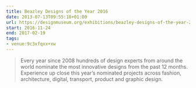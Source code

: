 ```yaml
---
title: Beazley Designs of the Year 2016
date: 2013-07-13T09:55:18+01:00
url: https://designmuseum.org/exhibitions/beazley-designs-of-the-year-2016
start: 2016-11-24
end: 2017-02-19
tags:
- venue:9c3xfqxx+xw
---
```

> Every year since 2008 hundreds of design experts from around the world nominate the most innovative designs from the past 12 months. Experience up close this year’s nominated projects across fashion, architecture, digital, transport, product and graphic design.
